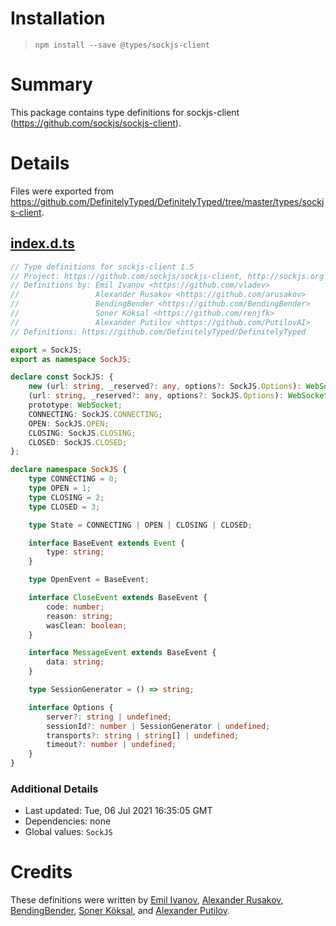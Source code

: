 # Installation
> `npm install --save @types/sockjs-client`

# Summary
This package contains type definitions for sockjs-client (https://github.com/sockjs/sockjs-client).

# Details
Files were exported from https://github.com/DefinitelyTyped/DefinitelyTyped/tree/master/types/sockjs-client.
## [index.d.ts](https://github.com/DefinitelyTyped/DefinitelyTyped/tree/master/types/sockjs-client/index.d.ts)
````ts
// Type definitions for sockjs-client 1.5
// Project: https://github.com/sockjs/sockjs-client, http://sockjs.org
// Definitions by: Emil Ivanov <https://github.com/vladev>
//                 Alexander Rusakov <https://github.com/arusakov>
//                 BendingBender <https://github.com/BendingBender>
//                 Soner Köksal <https://github.com/renjfk>
//                 Alexander Putilov <https://github.com/PutilovAI>
// Definitions: https://github.com/DefinitelyTyped/DefinitelyTyped

export = SockJS;
export as namespace SockJS;

declare const SockJS: {
    new (url: string, _reserved?: any, options?: SockJS.Options): WebSocket;
    (url: string, _reserved?: any, options?: SockJS.Options): WebSocket;
    prototype: WebSocket;
    CONNECTING: SockJS.CONNECTING;
    OPEN: SockJS.OPEN;
    CLOSING: SockJS.CLOSING;
    CLOSED: SockJS.CLOSED;
};

declare namespace SockJS {
    type CONNECTING = 0;
    type OPEN = 1;
    type CLOSING = 2;
    type CLOSED = 3;

    type State = CONNECTING | OPEN | CLOSING | CLOSED;

    interface BaseEvent extends Event {
        type: string;
    }

    type OpenEvent = BaseEvent;

    interface CloseEvent extends BaseEvent {
        code: number;
        reason: string;
        wasClean: boolean;
    }

    interface MessageEvent extends BaseEvent {
        data: string;
    }

    type SessionGenerator = () => string;

    interface Options {
        server?: string | undefined;
        sessionId?: number | SessionGenerator | undefined;
        transports?: string | string[] | undefined;
        timeout?: number | undefined;
    }
}

````

### Additional Details
 * Last updated: Tue, 06 Jul 2021 16:35:05 GMT
 * Dependencies: none
 * Global values: `SockJS`

# Credits
These definitions were written by [Emil Ivanov](https://github.com/vladev), [Alexander Rusakov](https://github.com/arusakov), [BendingBender](https://github.com/BendingBender), [Soner Köksal](https://github.com/renjfk), and [Alexander Putilov](https://github.com/PutilovAI).
